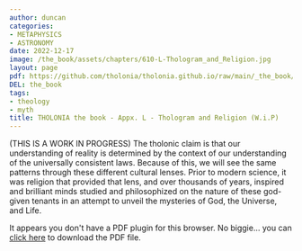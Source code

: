 ```yaml
---
author: duncan
categories:
- METAPHYSICS
- ASTRONOMY
date: 2022-12-17
image: /the_book/assets/chapters/610-L-Thologram_and_Religion.jpg
layout: page
pdf: https://github.com/tholonia/tholonia.github.io/raw/main/_the_book/assets/chapters/610-L-Thologram_and_Religion.pdf
DEL: the_book
tags:
- theology
- myth
title: THOLONIA the book - Appx. L - Thologram and Religion (W.i.P)
---
```


(THIS IS A WORK IN PROGRESS) The tholonic claim is that our understanding of reality is determined by the context of our understanding of the universally consistent laws.  Because of this, we will see the same patterns through these different cultural lenses. Prior to modern science, it was religion that provided that lens, and over thousands of years, inspired and brilliant minds studied and philosophized on the nature of these god-given tenants in an attempt to unveil the mysteries of God, the Universe, and Life.  

<!--more-->

<object data='{{ page.pdf }}#zoom=100%' width='100%' height='1000' type='application/pdf'><p>It appears you don't have a PDF plugin for this browser. No biggie... you can <a href='{{ page.pdf }}'> click here</a> to download the PDF file.</p></object>